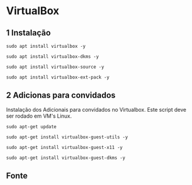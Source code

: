 VirtualBox
=====================================

1 Instalação
----------------------------------------------------------------

`sudo apt install virtualbox -y`

`sudo apt install virtualbox-dkms -y`

`sudo apt install virtualbox-source -y`

`sudo apt install virtualbox-ext-pack -y`

2 Adicionas para convidados
----------------------------------------------------------------

Instalação dos Adicionais para convidados no Virtualbox. Este script deve ser rodado em VM's Linux.

`sudo apt-get update`

`sudo apt-get install virtualbox-guest-utils -y`

`sudo apt-get install virtualbox-guest-x11 -y`

`sudo apt-get install virtualbox-guest-dkms -y`

Fonte
----------------------------------------------------------------
